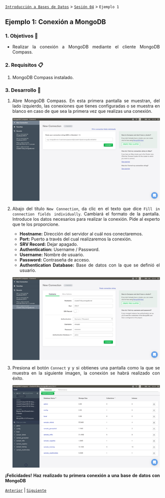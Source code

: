 [`Introducción a Bases de Datos`](../../Readme.md) > [`Sesión 04`](../Readme.md) > `Ejemplo 1`

## Ejemplo 1: Conexión a MongoDB

<div style="text-align: justify;">

### 1. Objetivos :dart:

- Realizar la conexión a MongoDB mediante el cliente MongoDB Compass.

### 2. Requisitos :clipboard:

1. MongoDB Compass instalado.

### 3. Desarrollo :rocket:

1. Abre MongoDB Compass. En esta primera pantalla se muestran, del lado izquierdo, las conexiones que tienes configuradas o se muestra en blanco en caso de que sea la primera vez que realizas una conexión.

   ![imagen](imagenes/s4e11.png)

2. Abajo del título `New Connection`, da clic en el texto que dice `Fill in connection fields individually`. Cambiará el formato de la pantalla. Introduce los datos necesarios para realizar la conexión. Pide al experto que te los proporcione.

   - **Hostname:** Dirección del servidor al cuál nos conectaremos.
   - **Port:** Puerto a través del cual realizaremos la conexión.
   - **SRV Record:** Dejar apagado.
   - **Authentication:** Username / Password.
   - **Username:** Nombre de usuario.
   - **Password:** Contraseña de acceso.
   - **Authentication Database:** Base de datos con la que se definió el usuario.
   
   ![imagen](imagenes/s4e12.png)

3. Presiona el botón `Connect` y y si obtienes una pantalla como la que se muestra en la siguiente imagen, la conexión se habrá realizado con éxito.

   ![imagen](imagenes/s4e13.png)

**¡Felicidades! Haz realizado tu primera conexión a una base de datos con MongoDB**

[`Anterior`](../Readme.md#conexión-a-mongodb) | [`Siguiente`](../Readme.md##colecciones-documentos-y-proyecciones)

</div>

